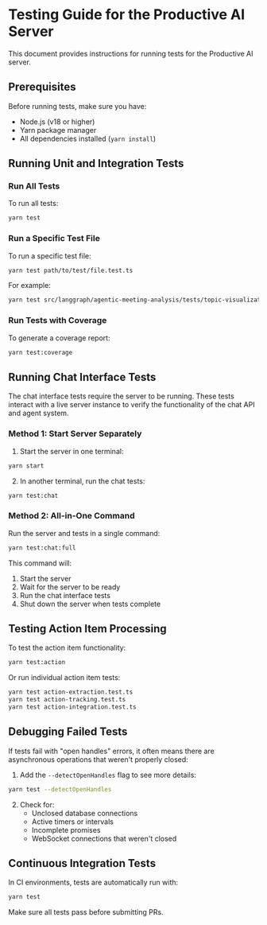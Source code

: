 # Testing Guide for the Productive AI Server

This document provides instructions for running tests for the Productive AI server.

## Prerequisites

Before running tests, make sure you have:
- Node.js (v18 or higher)
- Yarn package manager
- All dependencies installed (`yarn install`)

## Running Unit and Integration Tests

### Run All Tests

To run all tests:

```bash
yarn test
```

### Run a Specific Test File

To run a specific test file:

```bash
yarn test path/to/test/file.test.ts
```

For example:

```bash
yarn test src/langgraph/agentic-meeting-analysis/tests/topic-visualization.test.ts
```

### Run Tests with Coverage

To generate a coverage report:

```bash
yarn test:coverage
```

## Running Chat Interface Tests

The chat interface tests require the server to be running. These tests interact with a live server instance to verify the functionality of the chat API and agent system.

### Method 1: Start Server Separately

1. Start the server in one terminal:

```bash
yarn start
```

2. In another terminal, run the chat tests:

```bash
yarn test:chat
```

### Method 2: All-in-One Command

Run the server and tests in a single command:

```bash
yarn test:chat:full
```

This command will:
1. Start the server
2. Wait for the server to be ready
3. Run the chat interface tests
4. Shut down the server when tests complete

## Testing Action Item Processing

To test the action item functionality:

```bash
yarn test:action
```

Or run individual action item tests:

```bash
yarn test action-extraction.test.ts
yarn test action-tracking.test.ts
yarn test action-integration.test.ts
```

## Debugging Failed Tests

If tests fail with "open handles" errors, it often means there are asynchronous operations that weren't properly closed:

1. Add the `--detectOpenHandles` flag to see more details:

```bash
yarn test --detectOpenHandles
```

2. Check for:
   - Unclosed database connections
   - Active timers or intervals
   - Incomplete promises
   - WebSocket connections that weren't closed

## Continuous Integration Tests

In CI environments, tests are automatically run with:

```bash
yarn test
```

Make sure all tests pass before submitting PRs. 